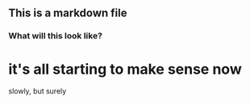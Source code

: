 ## This is a markdown file
### What will this look like?
# it's all starting to make sense now
<p> slowly, but surely </p>
